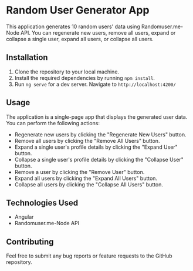 # Random User Generator App

This application generates 10 random users' data using Randomuser.me-Node API. You can regenerate new users, remove all users, expand or collapse a single user, expand all users, or collapse all users.

## Installation

1. Clone the repository to your local machine.
2. Install the required dependencies by running `npm install`.
3. Run `ng serve` for a dev server. Navigate to `http://localhost:4200/`

## Usage

The application is a single-page app that displays the generated user data. You can perform the following actions:

- Regenerate new users by clicking the "Regenerate New Users" button.
- Remove all users by clicking the "Remove All Users" button.
- Expand a single user's profile details by clicking the "Expand User" button.
- Collapse a single user's profile details by clicking the "Collapse User" button.
- Remove a user by clicking the "Remove User" button.
- Expand all users by clicking the "Expand All Users" button.
- Collapse all users by clicking the "Collapse All Users" button.

## Technologies Used

- Angular
- Randomuser.me-Node API

## Contributing

Feel free to submit any bug reports or feature requests to the GitHub repository.

